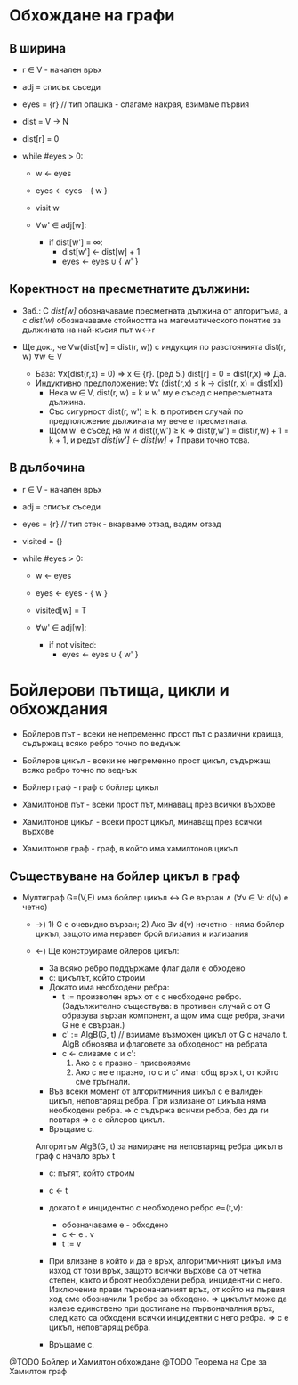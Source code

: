 # Обхождане на графи

## В ширина

- r ∈ V - начален връх
- adj = списък съседи
- eyes = {r} // тип опашка - слагаме накрая, взимаме първия
- dist = V → N
- dist[r] = 0

- while #eyes > 0:
    - w ← eyes
    - eyes ← eyes - { w }

    - visit w

    - ∀w' ∈ adj[w]:
        - if dist[w'] = ∞:
            - dist[w'] ← dist[w] + 1
            - eyes ← eyes ∪ { w' }

Коректност на пресметнатите дължини:
----

- Заб.: С *dist[w]* обозначаваме пресметната дължина от алгоритъма, а с *dist(w)* обозначаваме стойността на математическото понятие за дължината на най-късия път w↔r

- Ще док., че ∀w(dist[w] = dist(r, w)) с индукция по разстоянията dist(r, w) ∀w ∈ V
    - База: ∀x(dist(r,x) = 0) ⇒ x ∈ {r}. (ред 5.) dist[r] = 0 = dist(r,x) ⇒ Да.
    - Индуктивно предположение: ∀x (dist(r,x) ≤ k → dist(r, x) = dist[x])
        - Нека w ∈ V, dist(r, w) = k и w' му е съсед с непресметната дължина.
        - Със сигурност dist(r, w') ≥ k: в противен случай по предположение дължината му вече е пресметната.
        - Щом w' е съсед на w и dist(r,w') ≥ k ⇒ dist(r,w') = dist(r,w) + 1 = k + 1, и редът _dist[w'] ← dist[w] + 1_ прави точно това.

## В дълбочина

- r ∈ V - начален връх
- adj = списък съседи
- eyes = {r} // тип стек - вкарваме отзад, вадим отзад
- visited = {}

- while #eyes > 0:
    - w ← eyes
    - eyes ← eyes - { w }

    - visited[w] = T

    - ∀w' ∈ adj[w]:
        - if not visited:
            - eyes ← eyes ∪ { w' }

# Бойлерови пътища, цикли и обхождания

- Бойлеров път - всеки не непременно прост път с различни краища, съдържащ всяко ребро точно по веднъж
- Бойлеров цикъл - всеки не непременно прост цикъл, съдържащ всяко ребро точно по веднъж
- Бойлер граф - граф с бойлер цикъл

- Хамилтонов път - всеки прост път, минаващ през всички върхове
- Хамилтонов цикъл - всеки прост цикъл, минаващ през всички върхове
- Хамилтонов граф - граф, в който има хамилтонов цикъл

## Съществуване на бойлер цикъл в граф
- Мултиграф G=(V,E) има бойлер цикъл ↔ G е вързан ∧ (∀v ∈ V: d(v) е четно)
    - →) 1) G е очевидно вързан;
         2) Ако ∃v d(v) нечетно - няма бойлер цикъл, защото има неравен брой влизания и излизания
    - ←) Ще конструираме ойлеров цикъл:
        - За всяко ребро поддържаме флаг дали е обходено
        - c: цикълът, който строим
        - Докато има необходени ребра:
            - t := произволен връх от c с необходено ребро. (Задължително съществува: в противен случай c от G образува вързан компонент, а щом има още ребра, значи G не е свързан.)
            - c' := AlgB(G, t) // взимаме възможен цикъл от G с начало t. AlgB обновява и флаговете за обходеност на ребрата
            - c ← сливаме c и c':
                1. Ако c е празно - присвоявяме
                2. Ако c не е празно, то c и c' имат общ връх t, от който сме тръгнали.
        - Във всеки момент от алгоритмичния цикъл c е валиден цикъл, неповтарящ ребра. При излизане
            от цикъла няма необходени ребра. ⇒ c съдържа всички ребра, без да ги повтаря ⇒ c е
            ойлеров цикъл.
        - Връщаме c.

        Алгоритъм AlgB(G, t) за намиране на неповтарящ ребра цикъл в граф с начало връх t
        - c: пътят, който строим
        - c ← t
        - докато t е инцидентно с необходено ребро e=(t,v):
            - обозначаваме е - обходено
            - c ← е . v
            - t := v

        - При влизане в който и да е връх, алгоритмичният цикъл има изход от този връх, защото
          всички върхове са от четна степен, както и броят необходени ребра, инцидентни с него.
          Изключение прави първоначалният връх, от който на първия ход сме обозначили 1 ребро за
          обходено. ⇒ цикълът може да излезе единствено при достигане на първоначалния
          връх, след като са обходени всички инцидентни с него ребра. ⇒ c е цикъл, неповтарящ ребра.

        - Връщаме c.

@TODO Бойлер и Хамилтон обхождане
@TODO Теорема на Оре за Хамилтон граф
